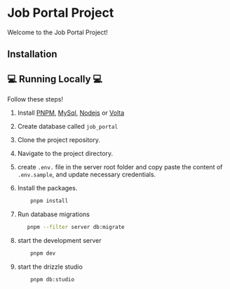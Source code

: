 # Job Portal Project

Welcome to the Job Portal Project!

## Installation

## 💻 Running Locally 💻

Follow these steps!

1. Install [PNPM](https://pnpm.io/installation), [MySql](https://www.mysql.com/downloads/), [Nodejs](https://nodejs.org/en/download) or [Volta](https://docs.volta.sh/guide/getting-started)
2. Create database called `job_portal`
3. Clone the project repository.
4. Navigate to the project directory.
5. create `.env.` file in the server root folder and copy paste the content of `.env.sample`, and update necessary credentials.
6. Install the packages.

    ```bash
        pnpm install
    ```

7. Run database migrations

    ```bash
       pnpm --filter server db:migrate
    ```

8. start the development server

    ```bash
        pnpm dev
    ```

9. start the drizzle studio

    ```bash
        pnpm db:studio
    ```
